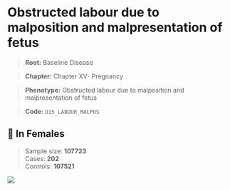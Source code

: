 # Obstructed labour due to malposition and malpresentation of fetus

> **Root:** Baseline Disease  

> **Chapter:** Chapter XV- Pregnancy  

> **Phenotype:** Obstructed labour due to malposition and malpresentation of fetus  

> **Code:** `O15_LABOUR_MALPOS`

## 👩 In Females  
> Sample size: **107723**  
> Cases: **202**  
> Controls: **107521**
<img src="/Disease/Figures/ALL/Baseline/O15_LABOUR_MALPOS.png"/>
<CsvTable src="/Disease_Data/ALL/Baseline/LG_O15_LABOUR_MALPOS.csv" label="🔍 View full results" />
